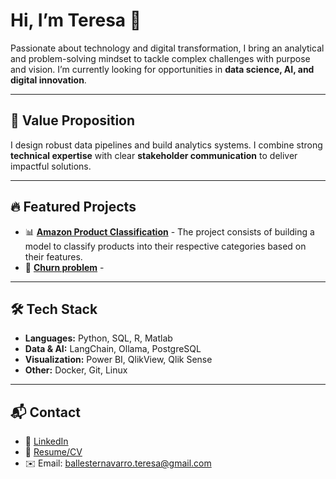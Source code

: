 # Hi, I’m Teresa 👋

Passionate about technology and digital transformation, I bring an analytical and problem-solving mindset to tackle complex challenges with purpose and vision. I’m currently looking for opportunities in **data science, AI, and digital innovation**.

-----

## 🚀 Value Proposition
I design robust data pipelines and build analytics systems.
I combine strong **technical expertise** with clear **stakeholder communication** to deliver impactful solutions.

-----

## 🔥 Featured Projects
- 📊 [**Amazon Product Classification**](https://github.com/TeresaBallesterNav/product_classifier.git) - The project consists of building a model to classify products into their respective categories based on their features.
- 🤖 [**Churn problem**](link-to-repo) - 

-----

## 🛠️ Tech Stack
- **Languages:** Python, SQL, R, Matlab  
- **Data & AI:** LangChain, Ollama, PostgreSQL 
- **Visualization:** Power BI, QlikView, Qlik Sense
- **Other:** Docker, Git, Linux  

-----

## 📬 Contact
- 💼 [LinkedIn]([https://www.linkedin.com/in/your-link](https://www.linkedin.com/in/teresa-ballester-navarro/))  
- 📄 [Resume/CV](./CV_BallesterNavarro_Teresa.pdf)  
- ✉️ Email: ballesternavarro.teresa@gmail.com
